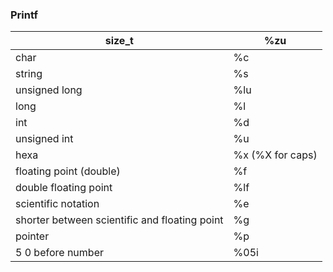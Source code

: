 

### Printf


| size_t | %zu |
| --- | --- |
| char | %c |
| string | %s |
| unsigned long | %lu |
| long | %l |
| int | %d |
| unsigned int | %u |
| hexa | %x (%X for caps) |
| floating point (double) | %f |
| double floating point | %lf |
| scientific notation | %e |
| shorter between scientific and floating point | %g |
| pointer | %p |
| 5 0 before number | %05i |